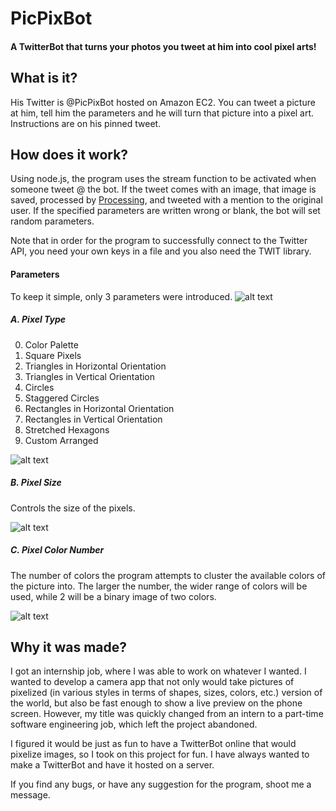 # PicPixBot

#### A TwitterBot that turns your photos you tweet at him into cool pixel arts!

## What is it?

His Twitter is @PicPixBot hosted on Amazon EC2.
You can tweet a picture at him, tell him the parameters and he will turn that picture into a pixel art.
Instructions are on his pinned tweet.

## How does it work?

Using node.js, the program uses the stream function to be activated when someone tweet @ the bot. If the tweet comes with an image, that image is saved, processed by [Processing](https://processing.org/), and tweeted with a mention to the original user. If the specified parameters are written wrong or blank, the bot will set random parameters.

Note that in order for the program to successfully connect to the Twitter API, you need your own keys in a file and you also need the TWIT library.

#### Parameters

To keep it simple, only 3 parameters were introduced.
![alt text](https://github.com/hirokazutei/PicPixBot/blob/master/instructionsImages/Instruction%201.png)

##### A. Pixel Type

0. Color Palette
1. Square Pixels
1. Triangles in Horizontal Orientation
1. Triangles in Vertical Orientation
1. Circles
1. Staggered Circles
1. Rectangles in Horizontal Orientation
1. Rectangles in Vertical Orientation
1. Stretched Hexagons
1. Custom Arranged

![alt text](https://github.com/hirokazutei/PicPixBot/blob/master/instructionsImages/Instruction%202.png)

##### B. Pixel Size

Controls the size of the pixels.

![alt text](https://github.com/hirokazutei/PicPixBot/blob/master/instructionsImages/Instruction%203.png)

##### C. Pixel Color Number

The number of colors the program attempts to cluster the available colors of the picture into. The larger the number, the wider range of colors will be used, while 2 will be a binary image of two colors.

![alt text](https://github.com/hirokazutei/PicPixBot/blob/master/instructionsImages/Instruction%204.png)

## Why it was made?

I got an internship job, where I was able to work on whatever I wanted. I wanted to develop a camera app that not only would take pictures of pixelized (in various styles in terms of shapes, sizes, colors, etc.) version of the world, but also be fast enough to show a live preview on the phone screen. However, my title was quickly changed from an intern to a part-time software engineering job, which left the project abandoned.

I figured it would be just as fun to have a TwitterBot online that would pixelize images, so I took on this project for fun. I have always wanted to make a TwitterBot and have it hosted on a server.

If you find any bugs, or have any suggestion for the program, shoot me a message.
